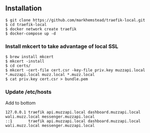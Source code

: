 ## Installation

```shell
$ git clone https://github.com/markhemstead/traefik-local.git
$ cd traefik-local
$ docker network create traefik
$ docker-compose up -d
```

### Install mkcert to take advantage of local SSL
```shell
$ brew install mkcert
$ mkcert -install
$ cd certs/
$ mkcert -cert-file cert.csr -key-file priv.key muzzapi.local *.muzzapi.local muzz.local *.muzz.local
$ cat priv.key cert.csr > bundle.pem
```

### Update /etc/hosts
Add to bottom
```text
127.0.0.1 traefik api.muzzapi.local dashboard.muzzapi.local wali.muzz.local messenger.muzzapi.local
::1       traefik api.muzzapi.local dashboard.muzzapi.local wali.muzz.local messenger.muzzapi.local
```